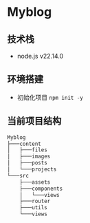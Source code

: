 # Myblog

## 技术栈

- node.js v22.14.0

## 环境搭建

- 初始化项目 `npm init -y`



## 当前项目结构

```bash
Myblog
├───content
│   ├───files
│   ├───images
│   ├───posts
│   └───projects
└───src
    ├───assets
    ├───components
    │   └───views
    ├───router
    ├───utils
    └───views
```

